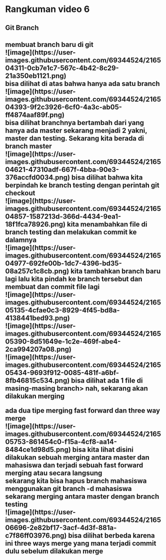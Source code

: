 <h1>Rangkuman video 6<h2>
<h2>Git Branch<h2>

 <p>
  membuat branch baru di git 
  <br> ![image](https://user-images.githubusercontent.com/69344524/216504311-0cb7e1c7-567c-4b42-8c29-21a350eb1121.png)
  <br>bisa dilihat di atas bahwa hanya ada satu branch 
  <br> ![image](https://user-images.githubusercontent.com/69344524/216504393-9f2c3926-6cf0-4a3c-ab05-ff4874aaf89f.png)
  <br> bisa dilihat branchnya bertambah dari yang hanya ada master sekarang menjadi 2 yakni, master dan testing. Sekarang kita berada
   di branch master 
   <br> ![image](https://user-images.githubusercontent.com/69344524/216504621-47310adf-667f-4bba-90e3-376accfd0034.png)
   bisa dilihat bahwa kita berpindah ke branch testing dengan perintah git checkout <nama branch> 
   <br>![image](https://user-images.githubusercontent.com/69344524/216504857-1587213d-366d-4434-9ea1-18f1fca78926.png)
   kita menambahkan file di branch testing dan melakukan commit ke dalamnya 
   <br> ![image](https://user-images.githubusercontent.com/69344524/216504977-692fe00b-1dc7-4396-bd35-08a257c1c8cb.png)
   kita tambahkan branch baru lagi lalu kita pindah ke branch tersebut dan membuat dan commit file lagi 
   <br>![image](https://user-images.githubusercontent.com/69344524/216505135-4cfae0c3-8929-4f45-bd8a-4138441bed93.png)
   <br> ![image](https://user-images.githubusercontent.com/69344524/216505390-8d51649e-1c2e-469f-abe4-2ca994207a08.png)
   <br> ![image](https://user-images.githubusercontent.com/69344524/216505434-9693f912-0085-481f-a6bf-8fb46815c534.png)
   bisa dilihat ada 1 file di masing-masing branch> nah, sekarang akan dilakukan merging 
 </p>
   
 <p>
   ada dua tipe merging fast forward dan three way merge
   <br>![image](https://user-images.githubusercontent.com/69344524/216505753-861454c0-f15a-4cf8-aa14-8484ce1d98d5.png)
   bisa kita lihat disini dilakukan sebuah merging antara master dan mahasiswa dan terjadi sebuah fast forward merging atau secara langsung
   <br> sekarang kita bisa hapus branch mahasiswa menggunakan git branch -d mahasiswa
   <br> sekarang merging antara master dengan branch testing 
   <br>![image](https://user-images.githubusercontent.com/69344524/216506696-2e82bf17-3acf-4d3f-881a-c7f86ff03976.png)
   bisa dilihat berbeda karena ini three ways merge yang mana terjadi commit dulu sebelum dilakukan merge 
 </p>
